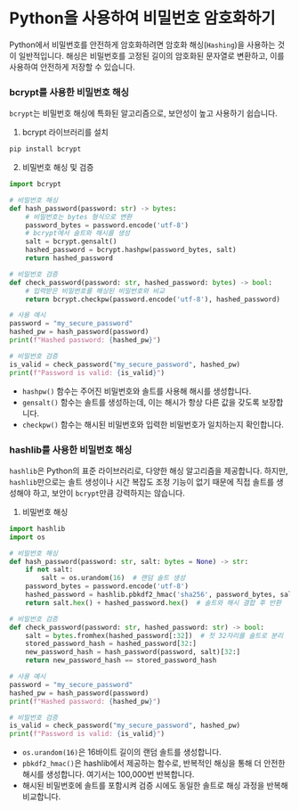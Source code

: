 # Python을 사용하여 비밀번호 암호화하기

Python에서 비밀번호를 안전하게 암호화하려면 암호화 해싱(`Hashing`)을 사용하는 것이 일반적입니다.
해싱은 비밀번호를 고정된 길이의 암호화된 문자열로 변환하고, 이를 사용하여 안전하게 저장할 수 있습니다.

### bcrypt를 사용한 비밀번호 해싱

`bcrypt`는 비밀번호 해싱에 특화된 알고리즘으로, 보안성이 높고 사용하기 쉽습니다.

1. bcrypt 라이브러리를 설치

```bash
pip install bcrypt
```

2. 비밀번호 해싱 및 검증

```python
import bcrypt

# 비밀번호 해싱
def hash_password(password: str) -> bytes:
    # 비밀번호는 bytes 형식으로 변환
    password_bytes = password.encode('utf-8')
    # bcrypt에서 솔트와 해시를 생성
    salt = bcrypt.gensalt()
    hashed_password = bcrypt.hashpw(password_bytes, salt)
    return hashed_password

# 비밀번호 검증
def check_password(password: str, hashed_password: bytes) -> bool:
    # 입력받은 비밀번호를 해싱된 비밀번호와 비교
    return bcrypt.checkpw(password.encode('utf-8'), hashed_password)

# 사용 예시
password = "my_secure_password"
hashed_pw = hash_password(password)
print(f"Hashed password: {hashed_pw}")

# 비밀번호 검증
is_valid = check_password("my_secure_password", hashed_pw)
print(f"Password is valid: {is_valid}")
```

- `hashpw()` 함수는 주어진 비밀번호와 솔트를 사용해 해시를 생성합니다.
- `gensalt()` 함수는 솔트를 생성하는데, 이는 해시가 항상 다른 값을 갖도록 보장합니다.
- `checkpw()` 함수는 해시된 비밀번호와 입력한 비밀번호가 일치하는지 확인합니다.

### hashlib를 사용한 비밀번호 해싱

`hashlib`은 Python의 표준 라이브러리로, 다양한 해싱 알고리즘을 제공합니다.
하지만, `hashlib`만으로는 솔트 생성이나 시간 복잡도 조정 기능이 없기 때문에 직접 솔트를 생성해야 하고, 보안이 `bcrypt`만큼 강력하지는 않습니다.

1. 비밀번호 해싱

```python
import hashlib
import os

# 비밀번호 해싱
def hash_password(password: str, salt: bytes = None) -> str:
    if not salt:
        salt = os.urandom(16)  # 랜덤 솔트 생성
    password_bytes = password.encode('utf-8')
    hashed_password = hashlib.pbkdf2_hmac('sha256', password_bytes, salt, 100000)
    return salt.hex() + hashed_password.hex()  # 솔트와 해시 결합 후 반환

# 비밀번호 검증
def check_password(password: str, hashed_password: str) -> bool:
    salt = bytes.fromhex(hashed_password[:32])  # 첫 32자리를 솔트로 분리
    stored_password_hash = hashed_password[32:]
    new_password_hash = hash_password(password, salt)[32:]
    return new_password_hash == stored_password_hash

# 사용 예시
password = "my_secure_password"
hashed_pw = hash_password(password)
print(f"Hashed password: {hashed_pw}")

# 비밀번호 검증
is_valid = check_password("my_secure_password", hashed_pw)
print(f"Password is valid: {is_valid}")
```

- `os.urandom(16)`은 16바이트 길이의 랜덤 솔트를 생성합니다.
- `pbkdf2_hmac()`은 hashlib에서 제공하는 함수로, 반복적인 해싱을 통해 더 안전한 해시를 생성합니다. 여기서는 100,000번 반복합니다.
- 해시된 비밀번호에 솔트를 포함시켜 검증 시에도 동일한 솔트로 해싱 과정을 반복해 비교합니다.
